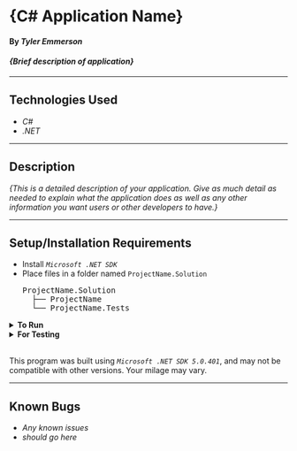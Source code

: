 # {C# Application Name}

#### By _**Tyler Emmerson**_  

#### _{Brief description of application}_  

---
## Technologies Used

* _C#_
* _.NET_

---
## Description

_{This is a detailed description of your application. Give as much detail as needed to explain what the application does as well as any other information you want users or other developers to have.}_

---
## Setup/Installation Requirements

* Install *`Microsoft .NET SDK`*
* Place files in a folder named `ProjectName.Solution`
    <pre>ProjectName.Solution
    ├── ProjectName
    └── ProjectName.Tests</pre>
<details>
<summary><strong>To Run</strong></summary>
Navigate to  
   <pre>ProjectName.Solution
   ├── <strong>ProjectName</strong>
   └── ProjectName.Tests</pre>

Run ```$ dotnet run``` in the console
</details>

<details>
<summary><strong>For Testing</strong></summary>
Navigate to  
    <pre>ProjectName.Solution
    ├── ProjectName
    └── <strong>ProjectName.Tests</strong></pre>

Run ```$ dotnet test``` in the console

</details>
<br>

This program was built using *`Microsoft .NET SDK 5.0.401`*, and may not be compatible with other versions. Your milage may vary.

---
## Known Bugs

* _Any known issues_
* _should go here_